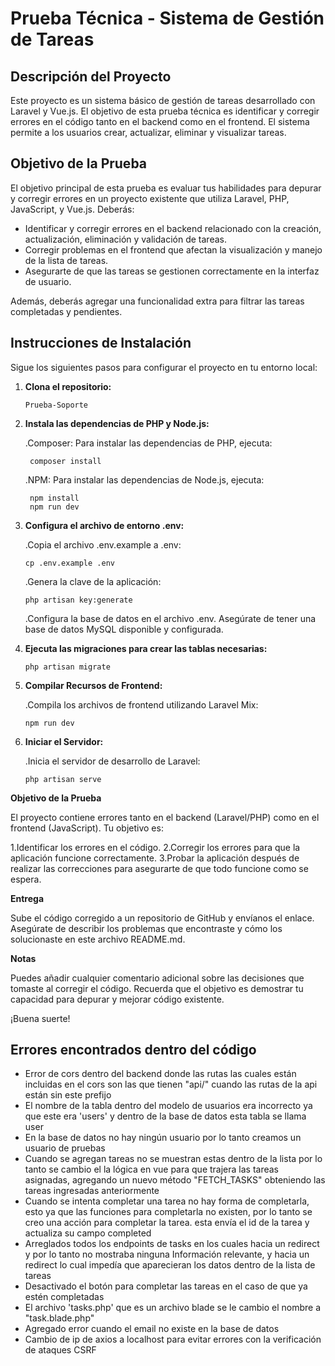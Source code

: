 # Prueba Técnica - Sistema de Gestión de Tareas

## Descripción del Proyecto

Este proyecto es un sistema básico de gestión de tareas desarrollado con Laravel y Vue.js. El objetivo de esta prueba técnica es identificar y corregir errores en el código tanto en el backend como en el frontend. El sistema permite a los usuarios crear, actualizar, eliminar y visualizar tareas.

## Objetivo de la Prueba

El objetivo principal de esta prueba es evaluar tus habilidades para depurar y corregir errores en un proyecto existente que utiliza Laravel, PHP, JavaScript, y Vue.js. Deberás:

- Identificar y corregir errores en el backend relacionado con la creación, actualización, eliminación y validación de tareas.
- Corregir problemas en el frontend que afectan la visualización y manejo de la lista de tareas.
- Asegurarte de que las tareas se gestionen correctamente en la interfaz de usuario.

Además, deberás agregar una funcionalidad extra para filtrar las tareas completadas y pendientes.

## Instrucciones de Instalación

Sigue los siguientes pasos para configurar el proyecto en tu entorno local:


1. **Clona el repositorio:**

       Prueba-Soporte
   
2. **Instala las dependencias de PHP y Node.js:**

   .Composer: Para instalar las dependencias de PHP, ejecuta:
   
        composer install

   .NPM: Para instalar las dependencias de Node.js, ejecuta:

        npm install
        npm run dev

3. **Configura el archivo de entorno .env:**

   .Copia el archivo .env.example a .env:

       cp .env.example .env
   
   .Genera la clave de la aplicación:

       php artisan key:generate
   
   .Configura la base de datos en el archivo .env. Asegúrate de tener una base de datos MySQL disponible y configurada.
   
4. **Ejecuta las migraciones para crear las tablas necesarias:**

       php artisan migrate

5. **Compilar Recursos de Frontend:**

   .Compila los archivos de frontend utilizando Laravel Mix:

       npm run dev

6. **Iniciar el Servidor:**

   .Inicia el servidor de desarrollo de Laravel:

       php artisan serve

       
**Objetivo de la Prueba**

El proyecto contiene errores tanto en el backend (Laravel/PHP) como en el frontend (JavaScript). Tu objetivo es:

 1.Identificar los errores en el código.
 2.Corregir los errores para que la aplicación funcione correctamente.
 3.Probar la aplicación después de realizar las correcciones para asegurarte de que todo funcione como se espera.
 
**Entrega**

Sube el código corregido a un repositorio de GitHub y envíanos el enlace. Asegúrate de describir los problemas que encontraste y cómo los solucionaste en este archivo README.md.

**Notas**

Puedes añadir cualquier comentario adicional sobre las decisiones que tomaste al corregir el código.
Recuerda que el objetivo es demostrar tu capacidad para depurar y mejorar código existente.

¡Buena suerte!
   
## Errores encontrados dentro del código
- Error de cors dentro del backend donde las rutas las cuales están incluidas en el cors son las que tienen "api/" cuando las rutas de la api están sin este prefijo
- El nombre de la tabla dentro del modelo de usuarios era incorrecto ya que este era 'users' y dentro de la base de datos esta tabla se llama user
- En la base de datos no hay ningún usuario por lo tanto creamos un usuario de pruebas
- Cuando se agregan tareas no se muestran estas dentro de la lista por lo tanto se cambio el la lógica en vue para que trajera las tareas asignadas, agregando un nuevo método "FETCH_TASKS" obteniendo las tareas ingresadas anteriormente
- Cuando se intenta completar una tarea no hay forma de completarla, esto ya que las funciones para completarla no existen, por lo tanto se creo una acción para completar la tarea. esta envía el id de la tarea y actualiza su campo completed
- Arreglados todos los endpoints de tasks en los cuales hacia un redirect y por lo tanto no mostraba ninguna Información relevante, y hacia un redirect lo cual impedía que aparecieran los datos dentro de la lista de tareas
- Desactivado el botón para completar las tareas en el caso de que ya estén completadas
- El archivo 'tasks.php' que es un archivo blade se le cambio el nombre a "task.blade.php"
- Agregado error cuando el email no existe en la base de datos
- Cambio de ip de axios a localhost para evitar errores con la verificación de ataques CSRF